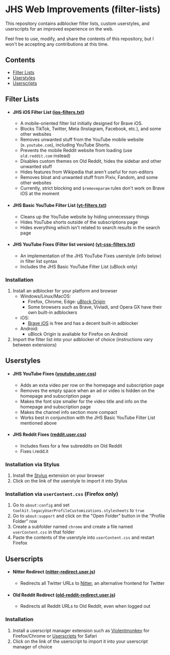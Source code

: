 # JHS Web Improvements (filter-lists)

This repository contains adblocker filter lists, custom userstyles, and userscripts for an improved experience on the web.

Feel free to use, modify, and share the contents of this repository, but I won't be accepting any contributions at this time.

## Contents
* [Filter Lists](#filter-lists)
* [Userstyles](#userstyles)
* [Userscripts](#userscripts)

## Filter Lists

* #### JHS iOS Filter List ([ios-filters.txt](https://raw.githubusercontent.com/jocoro19/filter-lists/main/filters/ios-filters.txt))
  * A mobile-oriented filter list initially designed for Brave iOS.
  * Blocks TikTok, Twitter, Meta (Instagram, Facebook, etc.), and some other websites
  * Removes unwanted stuff from the YouTube mobile website (`m.youtube.com`), including YouTube Shorts.
  * Prevents the mobile Reddit website from loading (use `old.reddit.com` instead)
  * Disables custom themes on Old Reddit, hides the sidebar and other unwanted stuff
  * Hides features from Wikipedia that aren't useful for non-editors
  * Removes bloat and unwanted stuff from Pixiv, Fandom, and some other websites
  * Currently, strict blocking and `$removeparam` rules don't work on Brave iOS at the moment

* #### JHS Basic YouTube Filter List ([yt-filters.txt](https://raw.githubusercontent.com/jocoro19/filter-lists/main/filters/yt-filters.txt))
  * Cleans up the YouTube website by hiding unnecessary things
  * Hides YouTube shorts outside of the subscriptions page
  * Hides everything which isn't related to search results in the search page
 
* #### JHS YouTube Fixes (Filter list version) ([yt-css-filters.txt](https://raw.githubusercontent.com/jocoro19/filter-lists/main/filters/yt-css-filters.txt))
  * An implementation of the JHS YouTube Fixes userstyle (info below) in filter list syntax
  * Includes the JHS Basic YouTube Filter List (uBlock only)

### Installation

1. Install an adblocker for your platform and browser
    * Windows/Linux/MacOS: 
      * Firefox, Chrome, Edge: [uBlock Origin](https://github.com/gorhill/uBlock)
      * Some browsers such as Brave, Vivladi, and Opera GX have their own built-in adblockers
    * iOS:
      * [Brave iOS](https://brave.com/ios/) is free and has a decent built-in adblocker
    * Android:
      * uBlock Origin is avaliable for Firefox on Android
3. Import the filter list into your adblocker of choice (instructions vary between extensions)

## Userstyles

* #### JHS YouTube Fixes ([youtube.user.css](https://raw.githubusercontent.com/jocoro19/filter-lists/main/styles/youtube.user.css))
  * Adds an exta video per row on the homepage and subscription page
  * Removes the empty space when an ad or video is hidden on the homepage and subscription page
  * Makes the font size smaller for the video title and info on the homepage and subscription page
  * Makes the channel info section more compact
  * Works best in conjunction with the JHS Basic YouTube Filter List mentioned above
* #### JHS Reddit Fixes ([reddit.user.css](https://raw.githubusercontent.com/jocoro19/filter-lists/main/styles/reddit.user.css))
  * Includes fixes for a few subreddits on Old Reddit
  * Fixes i.redd.it


### Installation via Stylus
1. Install the [Stylus](https://github.com/openstyles/stylus) extension on your browser
2. Click on the link of the userstyle to import it into Stylus

### Installation via `userContent.css` (Firefox only)
1. Go to `about:config` and set `toolkit.legacyUserProfileCustomizations.stylesheets` to `true`
2. Go to `about:support` and click on the "Open Folder" button in the "Profile Folder" row
3. Create a subfolder named `chrome` and create a file named `userContent.css` in that folder
4. Paste the contents of the userstyle into `userContent.css` and restart Firefox

## Userscripts
* #### Nitter Redirect ([nitter-redirect.user.js](https://raw.githubusercontent.com/jocoro19/filter-lists/main/scripts/nitter-redirect.user.js))
  * Redirects all Twitter URLs to [Nitter](https://github.com/zedeus/nitter), an alternative frontend for Twitter
* #### Old Reddit Redirect ([old-reddit-redirect.user.js](https://raw.githubusercontent.com/jocoro19/filter-lists/main/scripts/old-reddit-redirect.user.js))
  * Redirects all Reddit URLs to Old Reddit, even when logged out

### Installation
1. Install a userscript manager extension such as [Violentmonkey](https://violentmonkey.github.io/) for Firefox/Chrome or [Userscripts](https://github.com/quoid/userscripts) for Safari
2. Click on the link of the userscript to import it into your userscript manager of choice
